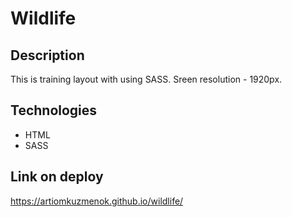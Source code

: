 # Wildlife

## Description
This is training layout with using SASS. Sreen resolution - 1920px.

## Technologies
- HTML
- SASS

## Link on deploy
https://artiomkuzmenok.github.io/wildlife/
